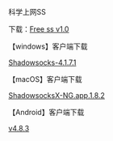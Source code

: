 科学上网SS
<p>下载：<a href="https://raw.githubusercontent.com/missgua/freess/master/Free%20SS.zip" target="_blank">Free ss v1.0</a></p>


【windows】客户端下载
<p><a href="https://github.com/shadowsocks/shadowsocks-windows/releases/download/4.1.7.1/Shadowsocks-4.1.7.1.zip" target="_blank">Shadowsocks-4.1.7.1</a></p>
【macOS】客户端下载
<p><a href="https://github.com/shadowsocks/ShadowsocksX-NG/releases/download/v1.8.2/ShadowsocksX-NG.app.1.8.2.zip" target="_blank">ShadowsocksX-NG.app.1.8.2</a></p>
【Android】客户端下载
<p><a href="https://github.com/shadowsocks/shadowsocks-android/releases?utm_source=textarea.com&utm_medium=textarea.com&utm_campaign=article" target="_blank">v4.8.3</a></p>
